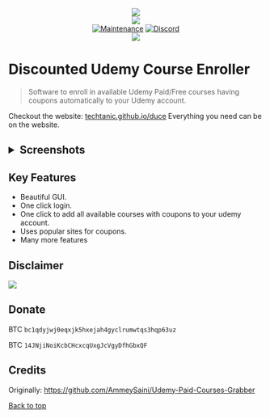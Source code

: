 <p align="center">
    <img src="https://github.com/techtanic/Discounted-Udemy-Course-Enroller/blob/master/DUCE-LOGO.png?raw=true">
    <br/>
    <img src="https://forthebadge.com/images/badges/made-with-python.svg">
    <br/>
    <a href="https://github.com/techtanic/Discounted-Udemy-Course-Enroller/graphs/commit-activity"><img alt="Maintenance" src="https://img.shields.io/badge/Maintained%3F-yes-green.svg?style=for-the-badge"></a>
    <a target="_blank" href="https://discord.gg/wFsfhJh4Rh"><img alt="Discord" src="https://img.shields.io/discord/703266580846346361.svg?label=Discord&logo=Discord&colorB=7289da&style=for-the-badge"></a>
    <br/>
    <a href="https://github.com/techtanic/Discounted-Udemy-Course-Enroller"><img src="https://cdn.discordapp.com/attachments/823472016999972884/833663336666365962/standard_10.gif"></a>
</p>


# Discounted Udemy Course Enroller

>Software to enroll in available Udemy Paid/Free courses having coupons automatically to your Udemy account.

Checkout the website: [techtanic.github.io/duce](https://techtanic.github.io/duce/)
Everything you need can be on the website.

<h2><details>
<summary>Screenshots</summary>

![Login](https://cdn.discordapp.com/attachments/823472016999972884/834051177792274452/unknown.png)

![Cookie Login](https://cdn.discordapp.com/attachments/823472016999972884/834051201342373888/unknown.png)

![Discounted Udemy Course Enroller](https://cdn.discordapp.com/attachments/823472016999972884/834051568554737674/unknown.png)

![Coupon Scraping](https://cdn.discordapp.com/attachments/823472016999972884/834051762255560704/unknown.png)

![Enrolling](https://cdn.discordapp.com/attachments/823472016999972884/824187751075282974/unknown.png)
</details>


## Key Features

- Beautiful GUI.
- One click login.
- One click to add all available courses with coupons to your udemy account.
- Uses popular sites for coupons.
- Many more features


## Disclaimer
![](https://cdn.discordapp.com/attachments/749247352073617518/785906195767754753/unknown.png)
## Donate

BTC `bc1qdyjwj0eqxjk5hxejah4gyclrumwtqs3hqp63uz` 

BTC `14JNjiNoiKcbCHcxcqUxgJcVgyDfhGbxQF`

## Credits 

Originally: https://github.com/AmmeySaini/Udemy-Paid-Courses-Grabber

[Back to top](#)
